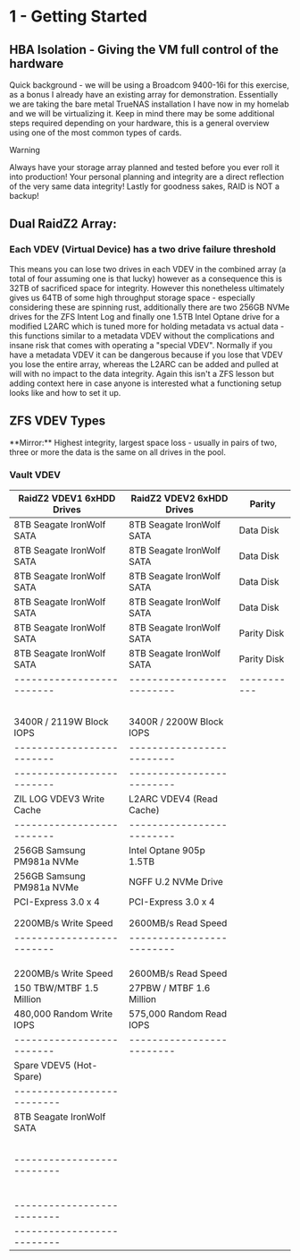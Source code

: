 # 1 - Getting Started #

## HBA Isolation - Giving the VM full control of the hardware ##

<p>Quick background - we will be using a Broadcom 9400-16i for this exercise, as a bonus I
already have an existing array for demonstration. Essentially we are taking the bare metal
TrueNAS installation I have now in my homelab and we will be virtualizing it. Keep in mind
there may be some additional steps required depending on your hardware, this is a general
overview using one of the most common types of cards.</p>

> [!WARNING]
> Always have your storage array planned and tested before you ever roll it into production!
> Your personal planning and integrity are a direct reflection of the very same data integrity!
> Lastly for goodness sakes, RAID is NOT a backup!

## Dual RaidZ2 Array:<br/> ##

### Each VDEV (Virtual Device) has a two drive failure threshold ###

<p>This means you can lose two drives in each VDEV in the combined array (a total of four
assuming one is that lucky) however as a consequence this is 32TB of sacrificed space for
integrity. However this nonetheless ultimately gives us 64TB of some high throughput storage
space - especially considering these are spinning rust, additionally there are two 256GB NVMe
drives for the ZFS Intent Log and finally one 1.5TB Intel Optane drive for a modified L2ARC
which is tuned more for holding metadata vs actual data - this functions similar to a metadata
VDEV without the complications and insane risk that comes with operating a "special VDEV".
Normally if you have a metadata VDEV it can be dangerous because if you lose that VDEV you
lose the entire array, whereas the L2ARC can be added and pulled at will with no impact to
the data integrity. Again this isn't a ZFS lesson but adding context here in case anyone is
interested what a functioning setup looks like and how to set it up. </p>

## ZFS VDEV Types ##

<p>**Mirror:** Highest integrity, largest space loss - usually in pairs of two, three or more
 the data is the same on all drives in the pool.

### Vault VDEV ###

| RaidZ2 VDEV1 6xHDD Drives | RaidZ2 VDEV2 6xHDD Drives |    Parity   |
| ------------------------- | ------------------------- | ----------- |
| 8TB Seagate IronWolf SATA | 8TB Seagate IronWolf SATA |  Data Disk  |
| 8TB Seagate IronWolf SATA | 8TB Seagate IronWolf SATA |  Data Disk  |
| 8TB Seagate IronWolf SATA | 8TB Seagate IronWolf SATA |  Data Disk  |
| 8TB Seagate IronWolf SATA | 8TB Seagate IronWolf SATA |  Data Disk  |
| 8TB Seagate IronWolf SATA | 8TB Seagate IronWolf SATA | Parity Disk |
| 8TB Seagate IronWolf SATA | 8TB Seagate IronWolf SATA | Parity Disk |
| ------------------------- | ------------------------- | ----------- |
|                           |                           |
|                           |                           |
|                           |                           |
|                           |                           |
|                           |                           |
| 3400R / 2119W Block IOPS  | 3400R / 2200W Block IOPS  |
| ------------------------- | ------------------------- |
| ------------------------- | ------------------------- |
| ZIL LOG VDEV3 Write Cache |  L2ARC VDEV4 (Read Cache) |
| ------------------------- | ------------------------- |
| 256GB Samsung PM981a NVMe | Intel Optane 905p 1.5TB   |
| 256GB Samsung PM981a NVMe | NGFF U.2 NVMe Drive       |
| PCI-Express 3.0 x 4       | PCI-Express 3.0 x 4       |
|                           |                           |
|                           |                           |
| 2200MB/s Write Speed      | 2600MB/s Read Speed       |
| ------------------------- | ------------------------- |
|                           |                           |
|                           |                           |
|                           |                           |
| 2200MB/s Write Speed      | 2600MB/s Read Speed       |
| 150 TBW/MTBF 1.5 Million  | 27PBW / MTBF 1.6 Million  |
| 480,000 Random Write IOPS | 575,000 Random Read IOPS  |
| ------------------------- | ------------------------- |
|  Spare VDEV5 (Hot-Spare)   |
| -------------------------- |
| 8TB Seagate IronWolf SATA  |
|                            |  
|                            |
|                            |
|                            |
|                            |
| -------------------------- |
|                            |
|                            |
|                            |
|                            |
|                            |
|                            |
| -------------------------- |
| -------------------------- |